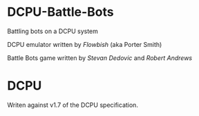 DCPU-Battle-Bots
================

Battling bots on a DCPU system

DCPU emulator written by *Flowbish* (aka Porter Smith)

Battle Bots game written by *Stevan Dedovic* and *Robert Andrews*

DCPU
================

Writen against v1.7 of the DCPU specification.